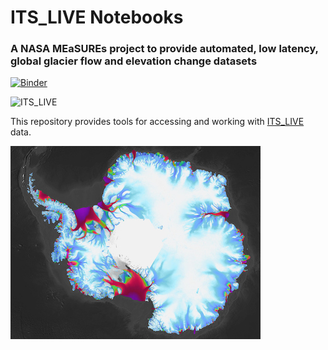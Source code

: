 # ITS_LIVE Notebooks
### A NASA MEaSUREs project to provide automated, low latency, global glacier flow and elevation change datasets

[![Binder](https://mybinder.org/badge_logo.svg)](https://mybinder.org/v2/gh/nasa-jpl/its_live/main?urlpath=lab/tree/notebooks)

![ITS_LIVE](https://its-live-data.s3.amazonaws.com/documentation/ITS_LIVE_logo_transparent_wht.png)

This repository provides tools for accessing and working with [ITS_LIVE](https://its-live.jpl.nasa.gov/) data.

![ITS_LIVE](notebooks/its_live_antarctic_vel.jpg)
